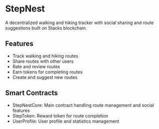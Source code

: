 # StepNest
A decentralized walking and hiking tracker with social sharing and route suggestions built on Stacks blockchain.

## Features
- Track walking and hiking routes
- Share routes with other users
- Rate and review routes
- Earn tokens for completing routes
- Create and suggest new routes

## Smart Contracts
- StepNestCore: Main contract handling route management and social features
- StepToken: Reward token for route completion
- UserProfile: User profile and statistics management
